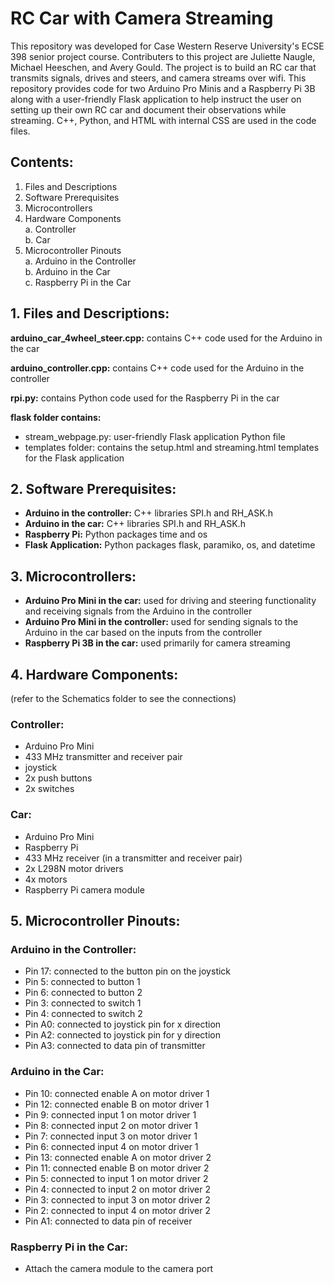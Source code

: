 # RC Car with Camera Streaming

This repository was developed for Case Western Reserve University's ECSE 398 senior project course. Contributers to this project are Juliette Naugle, Michael Heeschen, and Avery Gould. The project is to build an RC car that transmits signals, drives and steers, and camera streams over wifi. This repository provides code for two Arduino Pro Minis and a Raspberry Pi 3B along with a user-friendly Flask application to help instruct the user on setting up their own RC car and document their observations while streaming. C++, Python, and HTML with internal CSS are used in the code files.

## Contents:

1. Files and Descriptions
2. Software Prerequisites
3. Microcontrollers
4. Hardware Components\
    a. Controller\
    b. Car
5. Microcontroller Pinouts\
    a. Arduino in the Controller\
    b. Arduino in the Car\
    c. Raspberry Pi in the Car

## 1. Files and Descriptions:

**arduino_car_4wheel_steer.cpp:** contains C++ code used for the Arduino in the car

**arduino_controller.cpp:** contains C++ code used for the Arduino in the controller

**rpi.py:** contains Python code used for the Raspberry Pi in the car

**flask folder contains:** 
- stream_webpage.py: user-friendly Flask application Python file
- templates folder: contains the setup.html and streaming.html templates for the Flask application

## 2. Software Prerequisites:

- **Arduino in the controller:** C++ libraries SPI.h and RH_ASK.h
- **Arduino in the car:** C++ libraries SPI.h and RH_ASK.h
- **Raspberry Pi:** Python packages time and os
- **Flask Application:** Python packages flask, paramiko, os, and datetime

## 3. Microcontrollers:

- **Arduino Pro Mini in the car:** used for driving and steering functionality and receiving signals from the Arduino in the controller
- **Arduino Pro Mini in the controller:** used for sending signals to the Arduino in the car based on the inputs from the controller
- **Raspberry Pi 3B in the car:** used primarily for camera streaming

## 4. Hardware Components:
(refer to the Schematics folder to see the connections)

### Controller:
- Arduino Pro Mini
- 433 MHz transmitter and receiver pair
- joystick
- 2x push buttons
- 2x switches

### Car:
- Arduino Pro Mini
- Raspberry Pi
- 433 MHz receiver (in a transmitter and receiver pair)
- 2x L298N motor drivers
- 4x motors
- Raspberry Pi camera module

## 5. Microcontroller Pinouts:

### Arduino in the Controller:

- Pin 17: connected to the button pin on the joystick
- Pin 5: connected to button 1
- Pin 6: connected to button 2
- Pin 3: connected to switch 1
- Pin 4: connected to switch 2
- Pin A0: connected to joystick pin for x direction
- Pin A2: connected to joystick pin for y direction
- Pin A3: connected to data pin of transmitter

### Arduino in the Car:

- Pin 10: connected enable A on motor driver 1
- Pin 12: connected enable B on motor driver 1
- Pin 9: connected input 1 on motor driver 1
- Pin 8: connected input 2 on motor driver 1
- Pin 7: connected input 3 on motor driver 1
- Pin 6: connected input 4 on motor driver 1
- Pin 13: connected enable A on motor driver 2
- Pin 11: connected enable B on motor driver 2
- Pin 5: connected to input 1 on motor driver 2
- Pin 4: connected to input 2 on motor driver 2
- Pin 3: connected to input 3 on motor driver 2
- Pin 2: connected to input 4 on motor driver 2
- Pin A1: connected to data pin of receiver

### Raspberry Pi in the Car:
- Attach the camera module to the camera port
